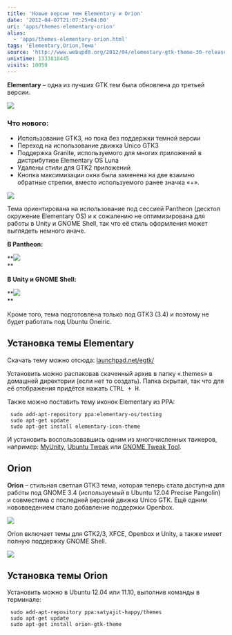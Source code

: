 ```yaml
---
title: 'Новые версии тем Elementary и Orion'
date: '2012-04-07T21:07:25+04:00'
uri: 'apps/themes-elementary-orion'
alias: 
  - 'apps/themes-elementary-orion.html'
tags: 'Elementary,Orion,Тема'
source: 'http://www.webupd8.org/2012/04/elementary-gtk-theme-30-released.html'
unixtime: 1333818445
visits: 10050
---
```

**Elementary** – одна из лучших GTK тем была обновлена до третьей версии.

[![](img/2012/04/07/21-00/elementary-gtk-30-theme-6907989122-o.jpg)](img/2012/04/07/21-00/elementary-gtk-30-theme-6907989122-o.jpg)

### Что нового:

*   Использование GTK3, но пока без поддержки темной версии
*   Переход на использование движка Unico GTK3
*   Поддержка Granite, используемого для многих приложений в дистрибутиве Elementary OS Luna
*   Удалены стили для GTK2 приложений
*   Кнопка максимизации окна была заменена на две взаимно обратные стрелки, вместо используемого ранее значка «+».

[![](img/2012/04/07/21-00/elementary-1-6907950442-o.jpg)](img/2012/04/07/21-00/elementary-1-6907950442-o.jpg)

Тема ориентирована на использование под сессией Pantheon (десктоп окружение Elementary OS) и к сожалению не оптимизирована для работы в Unity и GNOME Shell, так что её стиль оформления может выглядеть немного иначе.

**В Pantheon:**

**[![](img/2012/04/07/21-00/elementary-gtk-theme-2-7054079457-o.jpg)](img/2012/04/07/21-00/elementary-gtk-theme-2-7054079457-o.jpg)  
**

**В Unity и GNOME Shell:**

**[![](img/2012/04/07/21-00/elementary-7048892337-o.jpg)](img/2012/04/07/21-00/elementary-7048892337-o.jpg)  
**

Кроме того, тема подготовлена только под GTK3 (3.4) и поэтому не будет работать под Ubuntu Oneiric.

## Установка темы Elementary

Скачать тему можно отсюда: [launchpad.net/egtk/](https://launchpad.net/egtk/+download)

Установить можно распаковав скаченный архив в папку «.themes» в домашней директории (если нет то создать). Папка скрытая, так что для её отображения придётся нажать <kbd>CTRL + H</kbd>.

Также можно поставить тему иконок Elementary из PPA:

```
 sudo add-apt-repository ppa:elementary-os/testing
 sudo apt-get update
 sudo apt-get install elementary-icon-theme
```

И установить воспользовавшись одним из многочисленных твикеров, например: [MyUnity](apt://myunity), [Ubuntu Tweak](apps/ubuntu-tweak-0-6-0-released) или [GNOME Tweak Tool](apt://gnome-tweak-tool).

## Orion

**Orion** – стильная светлая GTK3 тема, которая теперь стала доступна для работы под GNOME 3.4 (используемый в Ubuntu 12.04 Precise Pangolin) и совместима с последней версией движка Unico GTK. Ещё одним нововведением стало добавление поддержки Openbox.

[![](img/2012/04/07/21-00/orion-2-7048892041-o.jpg)](img/2012/04/07/21-00/orion-2-7048892041-o.jpg)

Orion включает темы для GTK2/3, XFCE, Openbox и Unity, а также имеет полную поддержку GNOME Shell.

[![](img/2012/04/07/21-00/orion-6902800570-o.jpg)](img/2012/04/07/21-00/orion-6902800570-o.jpg)

## Установка темы Orion

Установить можно в Ubuntu 12.04 или 11.10, выполнив команды в терминале:

```
 sudo add-apt-repository ppa:satyajit-happy/themes
 sudo apt-get update
 sudo apt-get install orion-gtk-theme
```
